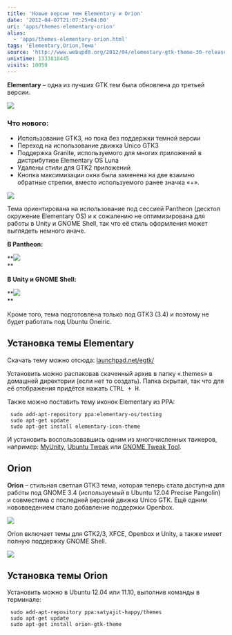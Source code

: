 ```yaml
---
title: 'Новые версии тем Elementary и Orion'
date: '2012-04-07T21:07:25+04:00'
uri: 'apps/themes-elementary-orion'
alias: 
  - 'apps/themes-elementary-orion.html'
tags: 'Elementary,Orion,Тема'
source: 'http://www.webupd8.org/2012/04/elementary-gtk-theme-30-released.html'
unixtime: 1333818445
visits: 10050
---
```

**Elementary** – одна из лучших GTK тем была обновлена до третьей версии.

[![](img/2012/04/07/21-00/elementary-gtk-30-theme-6907989122-o.jpg)](img/2012/04/07/21-00/elementary-gtk-30-theme-6907989122-o.jpg)

### Что нового:

*   Использование GTK3, но пока без поддержки темной версии
*   Переход на использование движка Unico GTK3
*   Поддержка Granite, используемого для многих приложений в дистрибутиве Elementary OS Luna
*   Удалены стили для GTK2 приложений
*   Кнопка максимизации окна была заменена на две взаимно обратные стрелки, вместо используемого ранее значка «+».

[![](img/2012/04/07/21-00/elementary-1-6907950442-o.jpg)](img/2012/04/07/21-00/elementary-1-6907950442-o.jpg)

Тема ориентирована на использование под сессией Pantheon (десктоп окружение Elementary OS) и к сожалению не оптимизирована для работы в Unity и GNOME Shell, так что её стиль оформления может выглядеть немного иначе.

**В Pantheon:**

**[![](img/2012/04/07/21-00/elementary-gtk-theme-2-7054079457-o.jpg)](img/2012/04/07/21-00/elementary-gtk-theme-2-7054079457-o.jpg)  
**

**В Unity и GNOME Shell:**

**[![](img/2012/04/07/21-00/elementary-7048892337-o.jpg)](img/2012/04/07/21-00/elementary-7048892337-o.jpg)  
**

Кроме того, тема подготовлена только под GTK3 (3.4) и поэтому не будет работать под Ubuntu Oneiric.

## Установка темы Elementary

Скачать тему можно отсюда: [launchpad.net/egtk/](https://launchpad.net/egtk/+download)

Установить можно распаковав скаченный архив в папку «.themes» в домашней директории (если нет то создать). Папка скрытая, так что для её отображения придётся нажать <kbd>CTRL + H</kbd>.

Также можно поставить тему иконок Elementary из PPA:

```
 sudo add-apt-repository ppa:elementary-os/testing
 sudo apt-get update
 sudo apt-get install elementary-icon-theme
```

И установить воспользовавшись одним из многочисленных твикеров, например: [MyUnity](apt://myunity), [Ubuntu Tweak](apps/ubuntu-tweak-0-6-0-released) или [GNOME Tweak Tool](apt://gnome-tweak-tool).

## Orion

**Orion** – стильная светлая GTK3 тема, которая теперь стала доступна для работы под GNOME 3.4 (используемый в Ubuntu 12.04 Precise Pangolin) и совместима с последней версией движка Unico GTK. Ещё одним нововведением стало добавление поддержки Openbox.

[![](img/2012/04/07/21-00/orion-2-7048892041-o.jpg)](img/2012/04/07/21-00/orion-2-7048892041-o.jpg)

Orion включает темы для GTK2/3, XFCE, Openbox и Unity, а также имеет полную поддержку GNOME Shell.

[![](img/2012/04/07/21-00/orion-6902800570-o.jpg)](img/2012/04/07/21-00/orion-6902800570-o.jpg)

## Установка темы Orion

Установить можно в Ubuntu 12.04 или 11.10, выполнив команды в терминале:

```
 sudo add-apt-repository ppa:satyajit-happy/themes
 sudo apt-get update
 sudo apt-get install orion-gtk-theme
```
